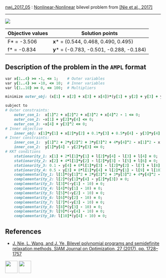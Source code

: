 [nwj_2017_05](/BASBLib/NLP-NLP/nwj_2017_05) : [Nonlinear-Nonlinear](/BASBLib/NLP-NLP-problems) bilevel problem from [\[Nie et al., 2017\]][Nie et al., 2017]

---

![](/BASBLib/images/nwj_2017_05_eq.jpg)


Objective values   | Solution points                           |
------------------ | ----------------------------------------- |
F* = -3.506        | __x__* = (0.544, 0.468, 0.490, 0.495)     |
f* = -0.834        | __y__* = (-0.783, -0.501, -0.288, -0.184) |

## Description of the problem in the `AMPL` format

```ruby
var x{1..4} >= -1, <= 1;    # Outer variables
var y{1..4} >= -10, <= 10;  # Inner variables
var l{1..10} >= 0, <= 100;  # Multipliers

minimize outer_obj: (x[1] + x[2] + x[3] + x[4])*(y[1] + y[2] + y[3] + y[4]);

subject to
# Outer constraints:
    outer_con_1:  x[1]^2 + x[2]^2 + x[3]^2 + x[4]^2 - 1 <= 0;
    outer_con_2: -x[1] + y[2]*y[4] <= 0;
    outer_con_3: -x[4] + y[3]^2 <= 0;
# Inner objective
    inner_obj: x[1]*y[1] + x[2]*y[2] + 0.1*y[3] + 0.5*y[4] - y[3]*y[4] = 0;
# Inner constraints:
    inner_con_1:  y[1]^2 + 2*y[2]^2 + 3*y[3]^2 + 4*y[4]^2 - x[1]^2 - x[3]^2 - x[2] - x[4] <= 0;
    inner_con_2:  y[1]*y[4] - y[2]*y[3] <= 0;
# KKT conditions
    stationarity_1: x[1] + 2*l[1]*y[1] + l[2]*y[4] - l[3] + l[4] = 0;
    stationarity_2: x[2] + 4*l[1]*y[2] - l[2]*y[3] - l[5] + l[6] = 0;
    stationarity_3: 0.1 - y[4] + 6*l[1]*y[3] - l[2]*y[2] - l[7] + l[8] = 0;
    stationarity_4: 0.5 - y[3] + 8*l[1]*y[4] + l[2]*y[1] - l[9] + l[10] = 0;
    complementarity_1: l[1]*(y[1]^2 + 2*y[2]^2 + 3*y[3]^2 + 4*y[4]^2 - x[1]^2 - x[3]^2 - x[2] - x[4]) = 0;
    complementarity_2: l[2]*(y[1]*y[4] - y[2]*y[3]) = 0;
    complementarity_3: l[3]*(-y[1] - 10) = 0;
    complementarity_4: l[4]*(y[1] - 10) = 0;
    complementarity_5: l[5]*(-y[2] - 10) = 0;
    complementarity_6: l[6]*(y[2] - 10) = 0;
    complementarity_7: l[7]*(-y[3] - 10) = 0;
    complementarity_8: l[8]*(y[3] - 10) = 0;
    complementarity_9: l[9]*(-y[4] - 10) = 0;
    complementarity_10: l[10]*(y[4] - 10) = 0;
```

##  References

 - [J. Nie, L. Wang, and J. Ye, Bilevel polynomial programs and semidefinite relaxation methods, SIAM Journal on Optimization, 27 (2017), pp. 1728–1757](https://doi.org/10.1137/15M1052172)

[<img src="http://www.interupgrade.com/images/pfeil-backbutton.png" width="40" height="40">](/BASBLib/NLP-NLP-problems "Back to summary of NLP-NLP bilevel problems")
[<img src="https://cdn1.iconfinder.com/data/icons/MetroStation-PNG/128/MB__home.png" width="40" height="40">](/BASBLib/index "Back to homepage")

[Nie et al., 2017]: https://doi.org/10.1137/15M1052172

